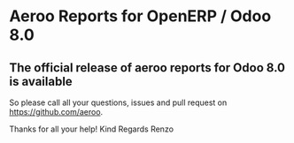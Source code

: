 Aeroo Reports for OpenERP / Odoo 8.0
====================================

The official release of aeroo reports for Odoo 8.0 is available 
----------------------------------------------------------------

So please call all your questions, issues and pull request on https://github.com/aeroo.

Thanks for all your help!
Kind Regards
Renzo

